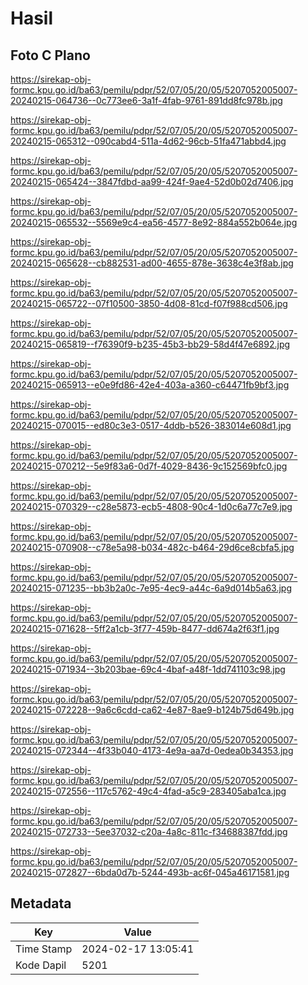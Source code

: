 # Hasil

## Foto C Plano

https://sirekap-obj-formc.kpu.go.id/ba63/pemilu/pdpr/52/07/05/20/05/5207052005007-20240215-064736--0c773ee6-3a1f-4fab-9761-891dd8fc978b.jpg

https://sirekap-obj-formc.kpu.go.id/ba63/pemilu/pdpr/52/07/05/20/05/5207052005007-20240215-065312--090cabd4-511a-4d62-96cb-51fa471abbd4.jpg

https://sirekap-obj-formc.kpu.go.id/ba63/pemilu/pdpr/52/07/05/20/05/5207052005007-20240215-065424--3847fdbd-aa99-424f-9ae4-52d0b02d7406.jpg

https://sirekap-obj-formc.kpu.go.id/ba63/pemilu/pdpr/52/07/05/20/05/5207052005007-20240215-065532--5569e9c4-ea56-4577-8e92-884a552b064e.jpg

https://sirekap-obj-formc.kpu.go.id/ba63/pemilu/pdpr/52/07/05/20/05/5207052005007-20240215-065628--cb882531-ad00-4655-878e-3638c4e3f8ab.jpg

https://sirekap-obj-formc.kpu.go.id/ba63/pemilu/pdpr/52/07/05/20/05/5207052005007-20240215-065722--07f10500-3850-4d08-81cd-f07f988cd506.jpg

https://sirekap-obj-formc.kpu.go.id/ba63/pemilu/pdpr/52/07/05/20/05/5207052005007-20240215-065819--f76390f9-b235-45b3-bb29-58d4f47e6892.jpg

https://sirekap-obj-formc.kpu.go.id/ba63/pemilu/pdpr/52/07/05/20/05/5207052005007-20240215-065913--e0e9fd86-42e4-403a-a360-c64471fb9bf3.jpg

https://sirekap-obj-formc.kpu.go.id/ba63/pemilu/pdpr/52/07/05/20/05/5207052005007-20240215-070015--ed80c3e3-0517-4ddb-b526-383014e608d1.jpg

https://sirekap-obj-formc.kpu.go.id/ba63/pemilu/pdpr/52/07/05/20/05/5207052005007-20240215-070212--5e9f83a6-0d7f-4029-8436-9c152569bfc0.jpg

https://sirekap-obj-formc.kpu.go.id/ba63/pemilu/pdpr/52/07/05/20/05/5207052005007-20240215-070329--c28e5873-ecb5-4808-90c4-1d0c6a77c7e9.jpg

https://sirekap-obj-formc.kpu.go.id/ba63/pemilu/pdpr/52/07/05/20/05/5207052005007-20240215-070908--c78e5a98-b034-482c-b464-29d6ce8cbfa5.jpg

https://sirekap-obj-formc.kpu.go.id/ba63/pemilu/pdpr/52/07/05/20/05/5207052005007-20240215-071235--bb3b2a0c-7e95-4ec9-a44c-6a9d014b5a63.jpg

https://sirekap-obj-formc.kpu.go.id/ba63/pemilu/pdpr/52/07/05/20/05/5207052005007-20240215-071628--5ff2a1cb-3f77-459b-8477-dd674a2f63f1.jpg

https://sirekap-obj-formc.kpu.go.id/ba63/pemilu/pdpr/52/07/05/20/05/5207052005007-20240215-071934--3b203bae-69c4-4baf-a48f-1dd741103c98.jpg

https://sirekap-obj-formc.kpu.go.id/ba63/pemilu/pdpr/52/07/05/20/05/5207052005007-20240215-072228--9a6c6cdd-ca62-4e87-8ae9-b124b75d649b.jpg

https://sirekap-obj-formc.kpu.go.id/ba63/pemilu/pdpr/52/07/05/20/05/5207052005007-20240215-072344--4f33b040-4173-4e9a-aa7d-0edea0b34353.jpg

https://sirekap-obj-formc.kpu.go.id/ba63/pemilu/pdpr/52/07/05/20/05/5207052005007-20240215-072556--117c5762-49c4-4fad-a5c9-283405aba1ca.jpg

https://sirekap-obj-formc.kpu.go.id/ba63/pemilu/pdpr/52/07/05/20/05/5207052005007-20240215-072733--5ee37032-c20a-4a8c-811c-f34688387fdd.jpg

https://sirekap-obj-formc.kpu.go.id/ba63/pemilu/pdpr/52/07/05/20/05/5207052005007-20240215-072827--6bda0d7b-5244-493b-ac6f-045a46171581.jpg


## Metadata

| Key        | Value               |
| ---------- | ------------------- |
| Time Stamp | 2024-02-17 13:05:41 |
| Kode Dapil | 5201                |



